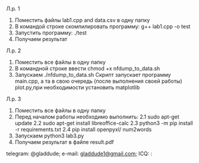 Л.р. 1
1. Поместить файлы lab1.cpp and data.csv в одну папку
2. В командой строке скомпилировать программу: g++ lab1.cpp -o test
3. Запустить программу: ./test 
4. Получаем результат 

Л.р. 2
1. Поместить все файлы в одну папку 
2. В командной строке ввести chmod +x nfdump_to_data.sh
3. Запускаем ./nfdump_to_data.sh
Скрипт запускает программу main.cpp, а та в свою очередь (после выполнения своей работы) plot.py,при необходимости установить matplotlib

Л.р. 3
1. Поместить все файлы в одну папку
2. Перед началом работы необходимо выполнить: 2.1 sudo apt-get update
                                              2.2 sudo apt-get install libreoffice-calc
                                              2.3 python3 -m pip install -r requirements.txt
                                              2.4 pip install openpyxl/ num2words
3. Запускаем python3 lab3.py
4. Получаем результат в файле result.pdf

telegram: @gladdude;
e-mail: gladdude1@gmail.com;
ICQ: <error>:
